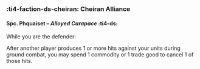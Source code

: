 ### :ti4-faction-ds-cheiran: **Cheiran Alliance**

#### Spc. Phquaiset – _Alloyed Carapace_ :ti4-ds:

While you are the defender:

After another player produces 1 or more hits against your units during ground combat, you may spend 1 commodity or 1 trade good to cancel 1 of those hits.
